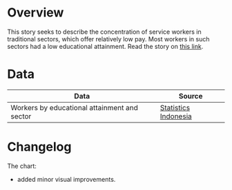 # Overview

This story seeks to describe the concentration of service workers in traditional sectors, which offer relatively low pay. Most workers in such sectors had a low educational attainment. Read the story on [this link](https://www.thejakartapost.com/business/2022/03/04/covid-19-pulls-more-workers-into-low-paying-service-sector-jobs.html).


# Data

Data | Source |  
---- | ------ |  
Workers by educational attainment and sector | [Statistics Indonesia](https://bps.go.id/indicator/6/1971/1/penduduk-berumur-15-tahun-ke-atas-yang-bekerja-selama-seminggu-yang-lalu-menurut-lapangan-pekerjaan-utama-17-sektor-dan-pendidikan-tertinggi-yang-ditamatkan.html) |  


# Changelog

The chart:  
- added minor visual improvements.
